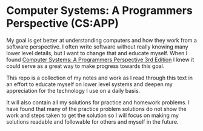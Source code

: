 # Computer Systems: A Programmers Perspective (CS:APP)
My goal is get better at understanding computers and how they work from a software perspective. I often write software without really knowing many lower level details, but I want to change that and educate myself. When I found [Computer Systems: A Programmers Perspective 3rd Edition](https://csapp.cs.cmu.edu) I knew it could serve as a great way to make progress towards this goal.

This repo is a collection of my notes and work as I read through this text in an effort to educate myself on lower level systems and deepen my appreciation for the technology I use on a daily basis.

It will also contain all my solutions for practice and homework problems. I have found that many of the practice problem solutions do not show the work and steps taken to get the solution so I will focus on making my solutions readable and followable for others and myself in the future.